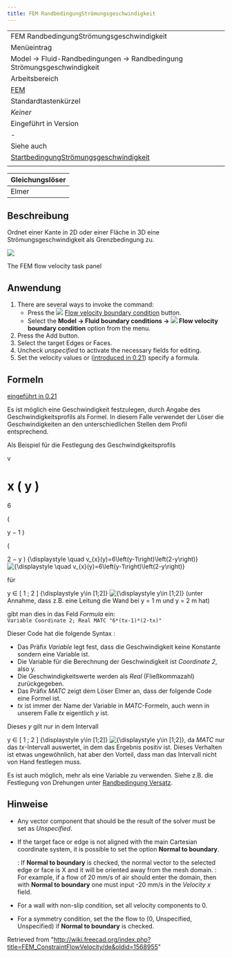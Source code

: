 ```yaml
---
title: FEM RandbedingungStrömungsgeschwindigkeit
---
```

|  |
| --- |
| FEM RandbedingungStrömungsgeschwindigkeit |
| Menüeintrag |
| Model → Fluid-Randbedingungen → Randbedingung Strömungsgeschwindigkeit |
| Arbeitsbereich |
| [FEM](/FEM_Workbench/de "FEM Workbench/de") |
| Standardtastenkürzel |
| *Keiner* |
| Eingeführt in Version |
| - |
| Siehe auch |
| [StartbedingungStrömungsgeschwindigkeit](/FEM_ConstraintInitialFlowVelocity/de "FEM ConstraintInitialFlowVelocity/de") |
|  |

| Gleichungslöser |
| --- |
| Elmer |

## Beschreibung

Ordnet einer Kante in 2D oder einer Fläche in 3D eine Strömungsgeschwindigkeit als Grenzbedingung zu.

![](/images/FEM_FlowVelocity_dialog.png)

The FEM flow velocity task panel

## Anwendung

1. There are several ways to invoke the command:
   * Press the ![](/images/FEM_ConstraintFlowVelocity.svg) [Flow velocity boundary condition](/FEM_ConstraintFlowVelocity "FEM ConstraintFlowVelocity") button.
   * Select the **Model → Fluid boundary conditions → ![](/images/FEM_ConstraintFlowVelocity.svg) Flow velocity boundary condition** option from the menu.
2. Press the Add button.
3. Select the target Edges or Faces.
4. Uncheck *unspecified* to activate the necessary fields for editing.
5. Set the velocity values or ([introduced in 0.21](/Release_notes_0.21 "Release notes 0.21")) specify a formula.

## Formeln

[eingeführt in 0.21](/Release_notes_0.21/de "Release notes 0.21/de")

Es ist möglich eine Geschwindigkeit festzulegen, durch Angabe des Geschwindigkeitsprofils als Formel. In diesem Falle verwendet der Löser die Geschwindigkeiten an den unterschiedlichen Stellen dem Profil entsprechend.

Als Beispiel für die Festlegung des Geschwindigkeitsprofils

v

x
(
y
)
=
6

(

y
−
1
)

(

2
−
y
)
{\displaystyle \quad v\_{x}(y)=6\left(y-1\right)\left(2-y\right)}
![{\displaystyle \quad v_{x}(y)=6\left(y-1\right)\left(2-y\right)}](https://wikimedia.org/api/rest_v1/media/math/render/svg/2fe4cb7c84745bf581b03f0a56f6fa9d98b26efa)

für 

y
∈
[
1
;
2
]
{\displaystyle y\in [1;2]}
![{\displaystyle y\in [1;2]}](https://wikimedia.org/api/rest_v1/media/math/render/svg/5fdf17abdf0ea2dcb14dbb559479595d59a7d6c4) (unter Annahme, dass z.B. eine Leitung die Wand bei y = 1 m und y = 2 m hat)

gibt man dies in das Feld *Formula* ein:  
 `Variable Coordinate 2; Real MATC "6*(tx-1)*(2-tx)"`

Dieser Code hat die folgende Syntax :

* Das Präfix *Variable* legt fest, dass die Geschwindigkeit keine Konstante sondern eine Variable ist.
* Die Variable für die Berechnung der Geschwindigkeit ist *Coordinate 2*, also y.
* Die Geschwindigkeitswerte werden als *Real* (Fließkommazahl) zurückgegeben.
* Das Präfix *MATC* zeigt dem Löser Elmer an, dass der folgende Code eine Formel ist.
* *tx* ist immer der Name der Variable in *MATC*-Formeln, auch wenn in unserem Falle *tx* eigentlich *y* ist.

Dieses *y* gilt nur in dem Intervall 

y
∈
[
1
;
2
]
{\displaystyle y\in [1;2]}
![{\displaystyle y\in [1;2]}](https://wikimedia.org/api/rest_v1/media/math/render/svg/5fdf17abdf0ea2dcb14dbb559479595d59a7d6c4), da *MATC* nur das *tx*-Intervall auswertet, in dem das Ergebnis positiv ist. Dieses Verhalten ist etwas ungewöhnlich, hat aber den Vorteil, dass man das Intervall nicht von Hand festlegen muss.

Es ist auch möglich, mehr als eine Variable zu verwenden. Siehe z.B. die Festlegung von Drehungen unter [Randbedingung Versatz](/FEM_ConstraintDisplacement/de#Drehungen "FEM ConstraintDisplacement/de").

## Hinweise

* Any vector component that should be the result of the solver must be set as *Unspecified*.
* If the target face or edge is not aligned with the main Cartesian coordinate system, it is possible to set the option **Normal to boundary**.

  :   If **Normal to boundary** is checked, the normal vector to the selected edge or face is X and it will be oriented away from the mesh domain.
  :   For example, if a flow of 20 mm/s of air should enter the domain, then with **Normal to boundary** one must input -20 mm/s in the *Velocity x* field.

* For a wall with non-slip condition, set all velocity components to 0.
* For a symmetry condition, set the the flow to (0, Unspecified, Unspecified) if **Normal to boundary** is checked.

Retrieved from "<http://wiki.freecad.org/index.php?title=FEM_ConstraintFlowVelocity/de&oldid=1568955>"